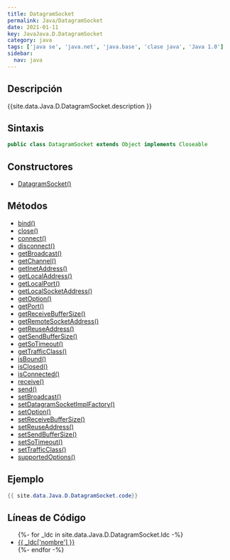```yaml
---
title: DatagramSocket
permalink: Java/DatagramSocket
date: 2021-01-11
key: JavaJava.D.DatagramSocket
category: java
tags: ['java se', 'java.net', 'java.base', 'clase java', 'Java 1.0']
sidebar: 
  nav: java
---
```


## Descripción
{{site.data.Java.D.DatagramSocket.description }}

## Sintaxis
~~~java
public class DatagramSocket extends Object implements Closeable
~~~

## Constructores
* [DatagramSocket()](/Java/DatagramSocket/DatagramSocket/)

## Métodos
* [bind()](/Java/DatagramSocket/bind)
* [close()](/Java/DatagramSocket/close)
* [connect()](/Java/DatagramSocket/connect)
* [disconnect()](/Java/DatagramSocket/disconnect)
* [getBroadcast()](/Java/DatagramSocket/getBroadcast)
* [getChannel()](/Java/DatagramSocket/getChannel)
* [getInetAddress()](/Java/DatagramSocket/getInetAddress)
* [getLocalAddress()](/Java/DatagramSocket/getLocalAddress)
* [getLocalPort()](/Java/DatagramSocket/getLocalPort)
* [getLocalSocketAddress()](/Java/DatagramSocket/getLocalSocketAddress)
* [getOption()](/Java/DatagramSocket/getOption)
* [getPort()](/Java/DatagramSocket/getPort)
* [getReceiveBufferSize()](/Java/DatagramSocket/getReceiveBufferSize)
* [getRemoteSocketAddress()](/Java/DatagramSocket/getRemoteSocketAddress)
* [getReuseAddress()](/Java/DatagramSocket/getReuseAddress)
* [getSendBufferSize()](/Java/DatagramSocket/getSendBufferSize)
* [getSoTimeout()](/Java/DatagramSocket/getSoTimeout)
* [getTrafficClass()](/Java/DatagramSocket/getTrafficClass)
* [isBound()](/Java/DatagramSocket/isBound)
* [isClosed()](/Java/DatagramSocket/isClosed)
* [isConnected()](/Java/DatagramSocket/isConnected)
* [receive()](/Java/DatagramSocket/receive)
* [send()](/Java/DatagramSocket/send)
* [setBroadcast()](/Java/DatagramSocket/setBroadcast)
* [setDatagramSocketImplFactory()](/Java/DatagramSocket/setDatagramSocketImplFactory)
* [setOption()](/Java/DatagramSocket/setOption)
* [setReceiveBufferSize()](/Java/DatagramSocket/setReceiveBufferSize)
* [setReuseAddress()](/Java/DatagramSocket/setReuseAddress)
* [setSendBufferSize()](/Java/DatagramSocket/setSendBufferSize)
* [setSoTimeout()](/Java/DatagramSocket/setSoTimeout)
* [setTrafficClass()](/Java/DatagramSocket/setTrafficClass)
* [supportedOptions()](/Java/DatagramSocket/supportedOptions)

## Ejemplo
~~~java
{{ site.data.Java.D.DatagramSocket.code}}
~~~

## Líneas de Código
<ul>
{%- for _ldc in site.data.Java.D.DatagramSocket.ldc -%}
   <li>
       <a href="{{_ldc['url'] }}">{{ _ldc['nombre'] }}</a>
   </li>
{%- endfor -%}
</ul>
